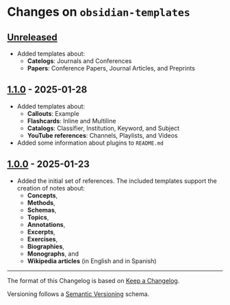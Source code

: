 # Changes on `obsidian-templates`

## [Unreleased]
- Added templates about:
  - **Catelogs**: Journals and Conferences
  - **Papers**: Conference Papers, Journal Articles, and Preprints

## [1.1.0] - 2025-01-28
- Added templates about:
  - **Callouts**: Example
  - **Flashcards**: Inline and Multiline
  - **Catalogs**: Classifier, Institution, Keyword, and Subject
  - **YouTube references**: Channels, Playlists, and Videos
- Added some information about plugins to `README.md`

## [1.0.0] - 2025-01-23
- Added the initial set of references. The included templates support the creation of notes about:
  - **Concepts**,
  - **Methods**,
  - **Schemas**,
  - **Topics**,
  - **Annotations**,
  - **Excerpts**,
  - **Exercises**,
  - **Biographies**,
  - **Monographs**, and
  - **Wikipedia articles** (in English and in Spanish)

[unreleased]: https://github.com/ttyrho/obsidian-templates/compare/1.1.0...HEAD
[1.1.0]: https://github.com/ttyrho/obsidian-templates/releases/tag/1.1.0
[1.0.0]: https://github.com/ttyrho/obsidian-templates/releases/tag/1.0.0

---

The format of this Changelog is based on [Keep a Changelog](https://keepachangelog.com/en/1.1.0/).

Versioning follows a [Semantic Versioning](https://semver.org/spec/v2.0.0.html) schema.
